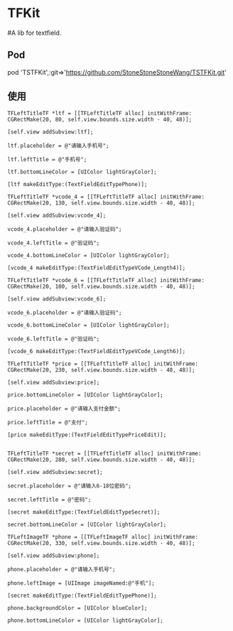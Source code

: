 TFKit
====
#A lib for textfield.

## Pod

pod 'TSTFKit',:git=>'https://github.com/StoneStoneStoneWang/TSTFKit.git'
## 使用
    TFLeftTitleTF *ltf = [[TFLeftTitleTF alloc] initWithFrame: CGRectMake(20, 80, self.view.bounds.size.width - 40, 48)];
    
    [self.view addSubview:ltf];
    
    ltf.placeholder = @"请输入手机号";
    
    ltf.leftTitle = @"手机号";
    
    ltf.bottomLineColor = [UIColor lightGrayColor];
    
    [ltf makeEditType:(TextFieldEditTypePhone)];
    
    TFLeftTitleTF *vcode_4 = [[TFLeftTitleTF alloc] initWithFrame: CGRectMake(20, 130, self.view.bounds.size.width - 40, 48)];
    
    [self.view addSubview:vcode_4];
    
    vcode_4.placeholder = @"请输入验证码";
    
    vcode_4.leftTitle = @"验证码";
    
    vcode_4.bottomLineColor = [UIColor lightGrayColor];
    
    [vcode_4 makeEditType:(TextFieldEditTypeVCode_Length4)];
    
    TFLeftTitleTF *vcode_6 = [[TFLeftTitleTF alloc] initWithFrame: CGRectMake(20, 180, self.view.bounds.size.width - 40, 48)];
    
    [self.view addSubview:vcode_6];
    
    vcode_6.placeholder = @"请输入验证码";
    
    vcode_6.bottomLineColor = [UIColor lightGrayColor];
    
    vcode_6.leftTitle = @"验证码";
    
    [vcode_6 makeEditType:(TextFieldEditTypeVCode_Length6)];
    
    TFLeftTitleTF *price = [[TFLeftTitleTF alloc] initWithFrame: CGRectMake(20, 230, self.view.bounds.size.width - 40, 48)];
    
    [self.view addSubview:price];
    
    price.bottomLineColor = [UIColor lightGrayColor];
    
    price.placeholder = @"请输入支付金额";
    
    price.leftTitle = @"支付";
    
    [price makeEditType:(TextFieldEditTypePriceEdit)];
    
    
    TFLeftTitleTF *secret = [[TFLeftTitleTF alloc] initWithFrame: CGRectMake(20, 280, self.view.bounds.size.width - 40, 48)];
    
    [self.view addSubview:secret];
    
    secret.placeholder = @"请输入6-18位密码";
    
    secret.leftTitle = @"密码";
    
    [secret makeEditType:(TextFieldEditTypeSecret)];
    
    secret.bottomLineColor = [UIColor lightGrayColor];
    
    TFLeftImageTF *phone = [[TFLeftImageTF alloc] initWithFrame: CGRectMake(20, 330, self.view.bounds.size.width - 40, 48)];
    
    [self.view addSubview:phone];
    
    phone.placeholder = @"请输入手机号";
    
    phone.leftImage = [UIImage imageNamed:@"手机"];
    
    [secret makeEditType:(TextFieldEditTypePhone)];
    
    phone.backgroundColor = [UIColor blueColor];
    
    phone.bottomLineColor = [UIColor lightGrayColor];
